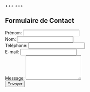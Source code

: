 +++
+++

  <div class="form-container">
        <h2>Formulaire de Contact</h2>
        <form action="https://formspree.io/f/mnndkvlj" method="post">
            <div class="form-row">
                <label for="prenom">Prénom:</label>
                <input type="text" id="prenom" name="prenom" required>
            </div>
            <div class="form-row">
                <label for="nom">Nom:</label>
                <input type="text" id="nom" name="nom" required>
            </div>
            <div class="form-row">
                <label for="telephone">Téléphone:</label>
                <input type="tel" id="telephone" name="telephone" required>
            </div>
            <div class="form-row">
                <label for="email">E-mail:</label>
                <input type="email" id="email" name="email" required>
            </div>
            <div class="form-row">
                <label for="message">Message:</label>
                <textarea id="message" name="message" rows="5" required></textarea>
            </div>
            <button type="submit">Envoyer</button>
        </form>
    </div>
